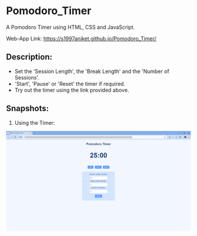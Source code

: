 # Pomodoro_Timer
A Pomodoro Timer using HTML, CSS and JavaScript.

Web-App Link: https://s1997aniket.github.io/Pomodoro_Timer/

## Description:
- Set the 'Session Length', the 'Break Length' and the 'Number of Sessions'.
- 'Start', 'Pause' or 'Reset' the timer if required.
- Try out the timer using the link provided above.

## Snapshots:

1. Using the Timer:

![Start_Screen](./start_screen.png)
